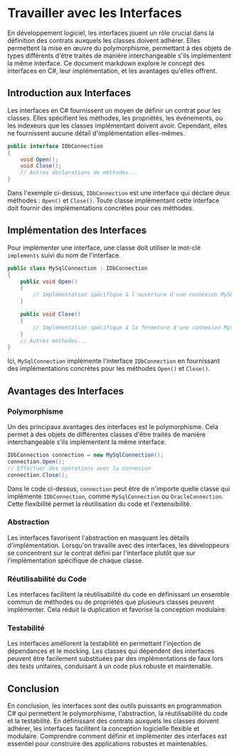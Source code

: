 # Travailler avec les Interfaces

En développement logiciel, les interfaces jouent un rôle crucial dans la définition des contrats auxquels les classes doivent adhérer. Elles permettent la mise en œuvre du polymorphisme, permettant à des objets de types différents d'être traités de manière interchangeable s'ils implémentent la même interface. Ce document markdown explore le concept des interfaces en C#, leur implémentation, et les avantages qu'elles offrent.

## Introduction aux Interfaces

Les interfaces en C# fournissent un moyen de définir un contrat pour les classes. Elles spécifient les méthodes, les propriétés, les événements, ou les indexeurs que les classes implémentant doivent avoir. Cependant, elles ne fournissent aucune détail d'implémentation elles-mêmes. 

```csharp
public interface IDbConnection
{
    void Open();
    void Close();
    // Autres déclarations de méthodes...
}
```

Dans l'exemple ci-dessus, `IDbConnection` est une interface qui déclare deux méthodes : `Open()` et `Close()`. Toute classe implémentant cette interface doit fournir des implémentations concrètes pour ces méthodes.

## Implémentation des Interfaces

Pour implémenter une interface, une classe doit utiliser le mot-clé `implements` suivi du nom de l'interface.

```csharp
public class MySqlConnection : IDbConnection
{
    public void Open()
    {
        // Implémentation spécifique à l'ouverture d'une connexion MySQL
    }

    public void Close()
    {
        // Implémentation spécifique à la fermeture d'une connexion MySQL
    }
    // Autres méthodes...
}
```

Ici, `MySqlConnection` implémente l'interface `IDbConnection` en fournissant des implémentations concrètes pour les méthodes `Open()` et `Close()`.

## Avantages des Interfaces

### Polymorphisme

Un des principaux avantages des interfaces est le polymorphisme. Cela permet à des objets de différentes classes d'être traités de manière interchangeable s'ils implémentent la même interface.

```csharp
IDbConnection connection = new MySqlConnection();
connection.Open();
// Effectuer des opérations avec la connexion
connection.Close();
```

Dans le code ci-dessus, `connection` peut être de n'importe quelle classe qui implémente `IDbConnection`, comme `MySqlConnection` ou `OracleConnection`. Cette flexibilité permet la réutilisation du code et l'extensibilité.

### Abstraction

Les interfaces favorisent l'abstraction en masquant les détails d'implémentation. Lorsqu'on travaille avec des interfaces, les développeurs se concentrent sur le contrat défini par l'interface plutôt que sur l'implémentation spécifique de chaque classe.

### Réutilisabilité du Code

Les interfaces facilitent la réutilisabilité du code en définissant un ensemble commun de méthodes ou de propriétés que plusieurs classes peuvent implémenter. Cela réduit la duplication et favorise la conception modulaire.

### Testabilité

Les interfaces améliorent la testabilité en permettant l'injection de dépendances et le mocking. Les classes qui dépendent des interfaces peuvent être facilement substituées par des implémentations de faux lors des tests unitaires, conduisant à un code plus robuste et maintenable.

## Conclusion

En conclusion, les interfaces sont des outils puissants en programmation C# qui permettent le polymorphisme, l'abstraction, la réutilisabilité du code et la testabilité. En définissant des contrats auxquels les classes doivent adhérer, les interfaces facilitent la conception logicielle flexible et modulaire. Comprendre comment définir et implémenter des interfaces est essentiel pour construire des applications robustes et maintenables.